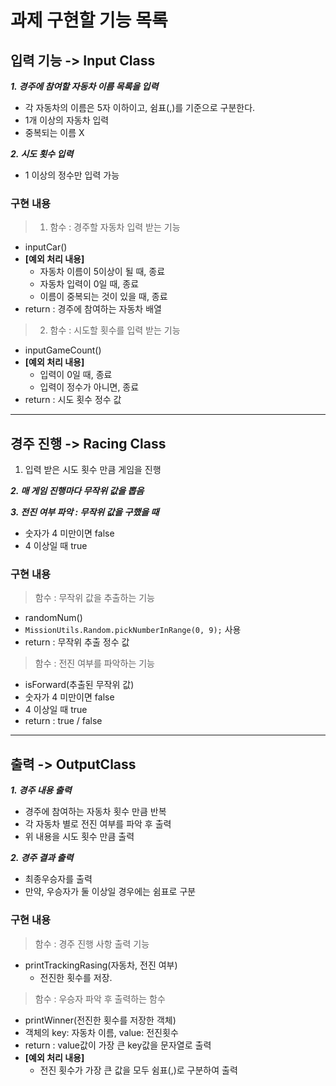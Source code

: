 # 과제 구현할 기능 목록

## 입력 기능 -> Input Class

**_1. 경주에 참여할 자동차 이름 목록을 입력_**

- 각 자동차의 이름은 5자 이하이고, 쉼표(,)를 기준으로 구분한다.
- 1개 이상의 자동차 입력
- 중복되는 이름 X

**_2. 시도 횟수 입력_**

- 1 이상의 정수만 입력 가능

### 구현 내용

> 1. 함수 : 경주할 자동차 입력 받는 기능

- inputCar()
- **[예외 처리 내용]**
  - 자동차 이름이 5이상이 될 때, 종료
  - 자동차 입력이 0일 때, 종료
  - 이름이 중복되는 것이 있을 때, 종료
- return : 경주에 참여하는 자동차 배열

> 2. 함수 : 시도할 횟수를 입력 받는 기능

- inputGameCount()
- **[예외 처리 내용]**
  - 입력이 0일 때, 종료
  - 입력이 정수가 아니면, 종료
- return : 시도 횟수 정수 값

---

## 경주 진행 -> Racing Class

1. 입력 받은 시도 횟수 만큼 게임을 진행

**_2. 매 게임 진행마다 무작위 값을 뽑음_**

**_3. 전진 여부 파악 : 무작위 값을 구했을 때_**

- 숫자가 4 미만이면 false
- 4 이상일 때 true

### 구현 내용

> 함수 : 무작위 값을 추출하는 기능

- randomNum()
- `MissionUtils.Random.pickNumberInRange(0, 9);` 사용
- return : 무작위 추출 정수 값

> 함수 : 전진 여부를 파악하는 기능

- isForward(추출된 무작위 값)
- 숫자가 4 미만이면 false
- 4 이상일 때 true
- return : true / false

---

## 출력 -> OutputClass

**_1. 경주 내용 출력_**

- 경주에 참여하는 자동차 횟수 만큼 반복
- 각 자동차 별로 전진 여부를 파악 후 출력
- 위 내용을 시도 횟수 만큼 출력

**_2. 경주 결과 출력_**

- 최종우승자를 출력
- 만약, 우승자가 둘 이상일 경우에는 쉼표로 구분

### 구현 내용

> 함수 : 경주 진행 사항 출력 기능

- printTrackingRasing(자동차, 전진 여부)
  - 전진한 횟수를 저장.

> 함수 : 우승자 파악 후 출력하는 함수

- printWinner(전진한 횟수를 저장한 객체)
- 객체의 key: 자동차 이름, value: 전진횟수
- return : value값이 가장 큰 key값을 문자열로 출력
- **[예외 처리 내용]**
  - 전진 횟수가 가장 큰 값을 모두 쉼표(,)로 구분하여 출력
